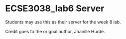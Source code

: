 # ECSE3038_lab6 Server

Students may use this as their server for the week 8 lab.

Credit goes to the orignal author, Jhanille Hurde.
